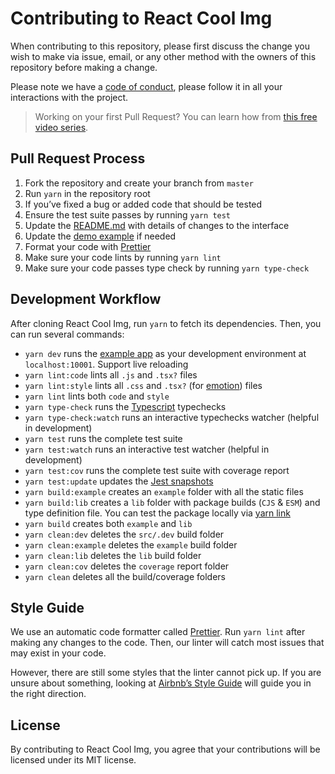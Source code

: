 # Contributing to React Cool Img

When contributing to this repository, please first discuss the change you wish to make via issue, email, or any other method with the owners of this repository before making a change.

Please note we have a [code of conduct](https://github.com/wellyshen/react-cool-img/blob/master/CODE_OF_CONDUCT.md), please follow it in all your interactions with the project.

> Working on your first Pull Request? You can learn how from [this free video series](https://egghead.io/courses/how-to-contribute-to-an-open-source-project-on-github).

## Pull Request Process

1. Fork the repository and create your branch from `master`
2. Run `yarn` in the repository root
3. If you’ve fixed a bug or added code that should be tested
4. Ensure the test suite passes by running `yarn test`
5. Update the [README.md](https://github.com/wellyshen/react-cool-img/blob/master/README.md) with details of changes to the interface
6. Update the [demo example](https://github.com/wellyshen/react-cool-img/tree/master/src/App) if needed
7. Format your code with [Prettier](https://prettier.io)
8. Make sure your code lints by running `yarn lint`
9. Make sure your code passes type check by running `yarn type-check`

## Development Workflow

After cloning React Cool Img, run `yarn` to fetch its dependencies. Then, you can run several commands:

- `yarn dev` runs the [example app](https://github.com/wellyshen/react-cool-img/tree/master/src/App) as your development environment at `localhost:10001`. Support live reloading
- `yarn lint:code` lints all `.js` and `.tsx?` files
- `yarn lint:style` lints all `.css` and `.tsx?` (for [emotion](https://emotion.sh)) files
- `yarn lint` lints both `code` and `style`
- `yarn type-check` runs the [Typescript](https://www.typescriptlang.org) typechecks
- `yarn type-check:watch` runs an interactive typechecks watcher (helpful in development)
- `yarn test` runs the complete test suite
- `yarn test:watch` runs an interactive test watcher (helpful in development)
- `yarn test:cov` runs the complete test suite with coverage report
- `yarn test:update` updates the [Jest snapshots](https://github.com/wellyshen/react-cool-img/tree/master/test/__snapshots__)
- `yarn build:example` creates an `example` folder with all the static files
- `yarn build:lib` creates a `lib` folder with package builds (`CJS` & `ESM`) and type definition file. You can test the package locally via [yarn link](https://yarnpkg.com/lang/en/docs/cli/link)
- `yarn build` creates both `example` and `lib`
- `yarn clean:dev` deletes the `src/.dev` build folder
- `yarn clean:example` deletes the `example` build folder
- `yarn clean:lib` deletes the `lib` build folder
- `yarn clean:cov` deletes the `coverage` report folder
- `yarn clean` deletes all the build/coverage folders

## Style Guide

We use an automatic code formatter called [Prettier](https://prettier.io). Run `yarn lint` after making any changes to the code. Then, our linter will catch most issues that may exist in your code.

However, there are still some styles that the linter cannot pick up. If you are unsure about something, looking at [Airbnb’s Style Guide](https://github.com/airbnb/javascript) will guide you in the right direction.

## License

By contributing to React Cool Img, you agree that your contributions will be licensed under its MIT license.
